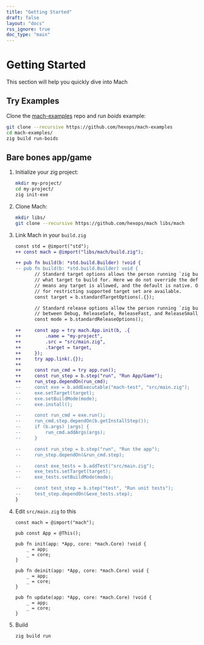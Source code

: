 ```yaml
---
title: "Getting Started"
draft: false
layout: "docs"
rss_ignore: true
doc_type: "main"
---
```


# Getting Started

This section will help you quickly dive into Mach

## Try Examples

Clone the [mach-examples](https://github.com/hexops/mach-examples) repo and run _boids_ example:

```sh
git clone --recursive https://github.com/hexops/mach-examples
cd mach-examples/
zig build run-boids
```

## Bare bones app/game

1.  Initialize your zig project:

    ```sh
    mkdir my-project/
    cd my-project/
    zig init-exe
    ```

2.  Clone Mach:

    ```sh
    mkdir libs/
    git clone --recursive https://github.com/hexops/mach libs/mach
    ```

3.  Link Mach in your `build.zig`

    ```diff
    const std = @import("std");
    ++ const mach = @import("libs/mach/build.zig");

    ++ pub fn build(b: *std.build.Builder) !void {
    -- pub fn build(b: *std.build.Builder) void {
           // Standard target options allows the person running `zig build` to choose
           // what target to build for. Here we do not override the defaults, which
           // means any target is allowed, and the default is native. Other options
           // for restricting supported target set are available.
           const target = b.standardTargetOptions(.{});

           // Standard release options allow the person running `zig build` to select
           // between Debug, ReleaseSafe, ReleaseFast, and ReleaseSmall.
           const mode = b.standardReleaseOptions();

    ++     const app = try mach.App.init(b, .{
    ++         .name = "my-project",
    ++         .src = "src/main.zig",
    ++         .target = target,
    ++     });
    ++     try app.link(.{});
    ++
    ++     const run_cmd = try app.run();
    ++     const run_step = b.step("run", "Run App/Game");
    ++     run_step.dependOn(run_cmd);
    --     const exe = b.addExecutable("mach-test", "src/main.zig");
    --     exe.setTarget(target);
    --     exe.setBuildMode(mode);
    --     exe.install();

    --     const run_cmd = exe.run();
    --     run_cmd.step.dependOn(b.getInstallStep());
    --     if (b.args) |args| {
    --         run_cmd.addArgs(args);
    --     }

    --     const run_step = b.step("run", "Run the app");
    --     run_step.dependOn(&run_cmd.step);

    --     const exe_tests = b.addTest("src/main.zig");
    --     exe_tests.setTarget(target);
    --     exe_tests.setBuildMode(mode);

    --     const test_step = b.step("test", "Run unit tests");
    --     test_step.dependOn(&exe_tests.step);
    }
    ```

4.  Edit `src/main.zig` to this

    ```zig
    const mach = @import("mach");

    pub const App = @This();

    pub fn init(app: *App, core: *mach.Core) !void {
        _ = app;
        _ = core;
    }

    pub fn deinit(app: *App, core: *mach.Core) void {
        _ = app;
        _ = core;
    }

    pub fn update(app: *App, core: *mach.Core) !void {
        _ = app;
        _ = core;
    }
    ```

5.  Build

    ```sh
    zig build run
    ```
